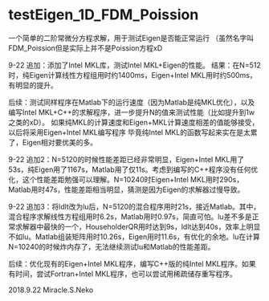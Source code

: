 # testEigen_1D_FDM_Poission

一个简单的二阶常微分方程求解，用于测试Eigen是否能正常运行
（虽然名字叫FDM_Poission但是实际上并不是Poission方程xD

9-22 追加：添加了Intel MKL库，测试Intel MKL+Eigen的性能。
  结果：在N=512时，纯Eigen计算线性方程组用时约1400ms，Eigen+Intel MKL用时约500ms，有明显的提升。
  
后续：测试同样程序在Matlab下的运行速度（因为Matlab是纯MKL优化），以及编写Intel MKL+C++的求解程序，进一步提升N的值来测试性能（比如提升到1w之类的xD）。
如果纯MKL的计算速度和Eigen+MKL计算速度相差的值能够接受，以后将采用Eigen+Intel MKL编写程序
毕竟纯Intel MKL的函数写起来实在是太累了，Eigen相对要优美的多。

9-22 追加2：N=5120的时候性能差距已经非常明显，Eigen+Intel MKL用了53s，纯Eigen用了1167s，Matlab用了仅11s。考虑到编写的C++程序没有任何优化，这个性能差距勉强可以理解。N=10240时Eigen+Intel MKL用时290s，Matlab用时47s，性能差距相当明显，猜测是因为Eigen的求解器过慢导致。

9-22 追加3：将ldlt改为lu后，N=5120的混合程序用时21s，接近Matlab。其中，混合程序求解线性方程组用时6.2s，Matlab用时0.97s，简直可怕。lu差不多是正常求解器中最快的一个，HouseholderQR用时达到9s，ldlt达到40s，效率上明显不如lu。Matlab组装矩阵用时10.26s，Eigen用时11.6s，有优化的余地。lu在计算N=10240的时候炸内存了，无法继续测试lu和Matlab的性能差距。

后续：优化现有的Eigen+Intel MKL程序，编写C++版的纯Intel MKL程序。如果有时间，尝试Fortran+Intel MKL程序，也可以尝试用稀疏储存重写程序。


2018.9.22
Miracle.S.Neko
